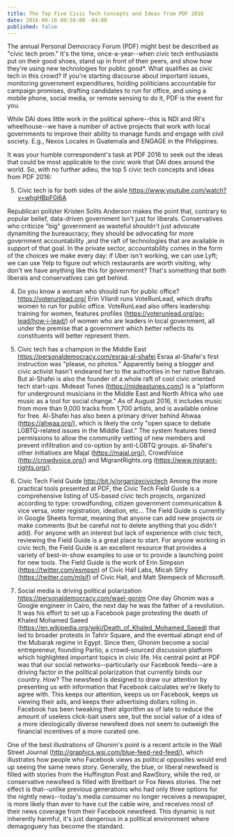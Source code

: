 ```yaml
---
title: The Top Five Civic Tech Concepts and Ideas from PDF 2016
date: 2016-08-16 09:59:00 -04:00
published: false
---
```


The annual Personal Democracy Forum (PDF) might best be described as "civic tech prom." It's the time, once-a-year--when civic tech enthusiasts put on their good shoes, stand up in front of their peers, and show how they're using new technologies for public good*. What qualifies as civic tech in this crowd? If you're starting discourse about important issues, monitoring government expenditures, holding politicians accountable for campaign promises, drafting candidates to run for office, and using a mobile phone, social media, or remote sensing to do it, PDF is the event for you.

While DAI does little work in the political sphere--this is NDI and IRI's wheelhouse--we have a number of active projects that work with local governments to improve their ability to manage funds and engage with civil society. E.g., Nexos Locales in Guatemala and ENGAGE in the Philippines. 

It was your humble correspondent's task at PDF 2016 to seek out the ideas that could be most applicable to the civic work that DAI does around the world. So, with no further adieu, the top 5 civic tech concepts and ideas from PDF 2016:

5. Civic tech is for both sides of the aisle
https://www.youtube.com/watch?v=whgHBpF0i6A

Republican pollster Kristen Solits Anderson makes the point that, contrary to popular belief, data-driven government isn't just for liberals. Conservatives who criticize "big" government as wasteful shouldn't just advocate dynamiting the bureaucracy; they should be advocating for more government accountability ,and the raft of technologies that are available in support of that goal. In the private sector, accountability comes in the form of the choices we make every day: if Uber isn't working, we can use Lyft; we can use Yelp to figure out which restaurants are worth visiting, why don't we have anything like this for government? That's something that both liberals and conservatives can get behind.

4. Do you know a woman who should run for public office?
https://voterunlead.org/
Erin Vilardi runs VoteRunLead, which drafts women to run for public office. VoteRunLead also offers leadership training for women, features profiles (https://voterunlead.org/go-lead/how-i-lead/) of women who are leaders in local government, all under the premise that a government which better reflects its constituents will better represent them.

3. Civic tech has a champion in the Middle East
https://personaldemocracy.com/esraa-al-shafei
Esraa al-Shafei's first instruction was "please, no photos." Apparently being a blogger and civic activist hasn't endeared her to the authorities in her native Bahrain. But al-Shafei is also the founder of a whole raft of cool civic oriented tech start-ups. Mideast Tunes (https://mideastunes.com/) is a "platform for underground musicians in the Middle East and North Africa who use music as a tool for social change." As of August 2016, it includes music from more than 9,000 tracks from 1,700 artists, and is available online for free. Al-Shafei has also been a primary driver behind Ahwaa (https://ahwaa.org/), which is likely the only "open space to debate LGBTQ-related issues in the Middle East." The system features tiered permissions to allow the community vetting of new members and prevent infiltration and co-option by anti-LGBTQ groups. al-Shafei's other initiatives are Majal (https://majal.org/), CrowdVoice (http://crowdvoice.org/) and MigrantRights.org (https://www.migrant-rights.org/).

2. Civic Tech Field Guide
http://bit.ly/organizecivictech
Among the more practical tools presented at PDF, the Civic Tech Field Guide is a comprehensive listing of US-based civic tech projects, organized according to type: crowdfunding, citizen government communication & vice versa, voter registration, ideation, etc... The Field Guide is currently in Google Sheets format, meaning that anyone can add new projects or make comments (but be careful not to delete anything that you didn't add). For anyone with an interest but lack of experience with civic tech, reviewing the Field Guide is a great place to start. For anyone working in civic tech, the Field Guide is an excellent resource that provides a variety of best-in-show examples to use or to provide a launching point for new tools. The Field Guide is the work of Erin Simpson (https://twitter.com/esmpsn) of Civic Hall Labs, Micah Sifry (https://twitter.com/mlsif) of Civic Hall, and Matt Stempeck of Microsoft.

1. Social media is driving political polarization
https://personaldemocracy.com/wael-gonim
One day Ghonim was a Google engineer in Cairo, the next day he was the father of a revolution. It was his effort to set up a Facebook page protesting the death of Khaled Mohamed Saeed (https://en.wikipedia.org/wiki/Death_of_Khaled_Mohamed_Saeed) that led to broader protests in Tahrir Square, and the eventual abrupt end of the Mubarak regime in Egypt. Since then, Ghonim become a social entrepreneur, founding Parlio, a crowd-sourced discussion platform which highlighted important topics in civic life. His central point at PDF was that our social networks--particularly our Facebook feeds--are a driving factor in the political polarization that currently binds our country. How? The newsfeed is designed to draw our attention by presenting us with information that Facebook calculates we're likely to agree with. This keeps our attention, keeps us on Facebook, keeps us viewing their ads, and keeps their advertising dollars rolling in. Facebook has been tweaking their algorithm as of late to reduce the amount of useless click-bait users see, but the social value of a idea of a more ideologically diverse newsfeed does not seem to outweigh the financial incentives of a more curated one.

One of the best illustrations of Ghonim's point is a recent article in the Wall Street Journal (http://graphics.wsj.com/blue-feed-red-feed/), which illustrates how people who Facebook views as political opposites would end up seeing the same news story. Generally, the blue, or liberal newsfeed is filled with stories from the Huffington Post and RawStory, while the red, or conservative newsfeed is filled with Breitbart or Fox News stories. The net effect is that--unlike previous generations who had only three options for the nightly news--today's media consumer no longer receives a newspaper, is more likely than ever to have cut the cable wire, and receives most of their news coverage from their Facebook newsfeed. This dynamic is not inherently harmful, it's just dangerous in a political environment where demagoguery has become the standard. 